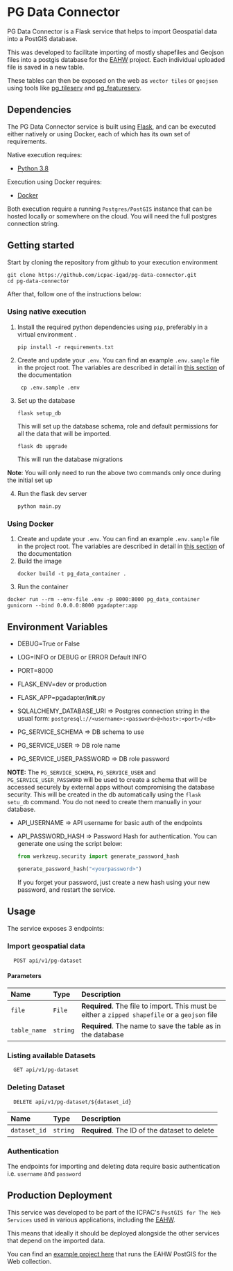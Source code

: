# PG Data Connector

PG Data Connector is a Flask service that helps to import Geospatial data into a PostGIS database.

This was developed to facilitate importing of mostly shapefiles and Geojson files into a postgis database for
the [EAHW](https://eahazardswatch.icpac.net) project. Each individual uploaded file is saved in a new table.

These tables can then be exposed on the web as `vector tiles`
or `geojson` using tools like [pg_tileserv](https://github.com/CrunchyData/pg_tileserv)
and [pg_featureserv](https://github.com/CrunchyData/pg_featureserv).

## Dependencies

The PG Data Connector service is built using [Flask](https://github.com/pallets/flask), and can be executed either
natively or using Docker, each of which has its own set of requirements.

Native execution requires:

- [Python 3.8](https://www.python.org/)

Execution using Docker requires:

- [Docker](https://www.docker.com/)

Both execution require a running `Postgres/PostGIS` instance that can be hosted locally or somewhere on the cloud. You
will need the full postgres connection string.

## Getting started

Start by cloning the repository from github to your execution environment

```
git clone https://github.com/icpac-igad/pg-data-connector.git
cd pg-data-connector
```

After that, follow one of the instructions below:

### Using native execution

1. Install the required python dependencies using `pip`, preferably in a virtual environment .

    ```
    pip install -r requirements.txt
    ```

2. Create and update your `.env`. You can find an example `.env.sample` file in the project root. The variables are
   described in detail in [this section](#environment-variables) of the documentation
    ```
     cp .env.sample .env
   ```

3. Set up the database
   ```
   flask setup_db
   ```
   This will set up the database schema, role and default permissions for all the data that will be imported.

   ```
   flask db upgrade
   ```

   This will run the database migrations

**Note**: You will only need to run the above two commands only once during the initial set up

4. Run the flask dev server

   ```
   python main.py
   ```

### Using Docker

1. Create and update your `.env`. You can find an example `.env.sample` file in the project root. The variables are
   described in detail in [this section](#environment-variables) of the documentation
2. Build the image
   ```
   docker build -t pg_data_container .
   ```
3. Run the container

```
docker run --rm --env-file .env -p 8000:8000 pg_data_container gunicorn --bind 0.0.0.0:8000 pgadapter:app

```

## Environment Variables

- DEBUG=True or False
- LOG=INFO or DEBUG or ERROR Default INFO
- PORT=8000
- FLASK_ENV=dev or production
- FLASK_APP=pgadapter/__init__.py

- SQLALCHEMY_DATABASE_URI => Postgres connection string in the usual form: `postgresql://<username>:<password>@<host>:<port>/<db>`
- PG_SERVICE_SCHEMA => DB schema to use
- PG_SERVICE_USER => DB role name
- PG_SERVICE_USER_PASSWORD => DB role password

**NOTE:** The `PG_SERVICE_SCHEMA`, `PG_SERVICE_USER` and `PG_SERVICE_USER_PASSWORD` will be used to create a schema 
that will be accessed securely by external apps without compromising the database security. This will be created in 
the db automatically using the `flask setu_db` command. You do not need to create them manually in your database.

- API_USERNAME => API username for basic auth of the endpoints
- API_PASSWORD_HASH =>  Password Hash for authentication. You can generate one using the script below:
   ```python
   from werkzeug.security import generate_password_hash
   
   generate_password_hash("<yourpassword>")
   ```
  
   If you forget your password, just create a new hash using your new password, and restart the service.

## Usage

The service exposes 3 endpoints:

### Import geospatial data

```http request
  POST api/v1/pg-dataset
```

#### Parameters 

| Name         | Type     | Description                                                                                    |
|:-------------|:---------|:-----------------------------------------------------------------------------------------------|
| `file`       | `File`   | **Required**. The file to import. This must be either a `zipped shapefile` or a `geojson` file |
| `table_name` | `string` | **Required**. The name to save the table as in the database                                    |


### Listing available Datasets

```http request
  GET api/v1/pg-dataset
```

### Deleting Dataset

```http request
  DELETE api/v1/pg-dataset/${dataset_id}
```

| Name         | Type     | Description                                   |
|:-------------|:---------|:----------------------------------------------|
| `dataset_id` | `string` | **Required**. The ID of the dataset to delete |


### Authentication

The endpoints for importing and deleting data require basic authentication i.e. `username` and `password`


## Production Deployment
This service was developed to be part of the ICPAC's `PostGIS for The Web Services`
used in various applications, including the [EAHW](https://eahazardswatch.icpac.net).

This means that ideally it should be deployed alongside the other services that depend on the imported data.

You can find an [example project here](https://github.com/icpac-igad/eahw-pg4w) that runs the EAHW PostGIS for the Web collection.





